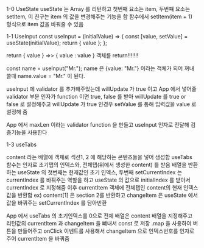 1-0 UseState
useState 는 Array 를 리턴하고 첫번째 요소는 item, 두번쨰 요소는 setItem, 이 친구는 item 의 값을 변경해주는 기능을 함
함수에서 setItem(item + 1) 형식으로 item 값을 바꿔줄 수 있음

1-1 UseInput
const useInput = (initialValue) => {
const [value, setValue] = useState(initialValue);
return { value };
};

return { value } =>> { value : value } 객체를 return!!!!!!!

const name = useInput("Mr.");
name 은 {value: "Mr."} 이라는 객체가 되어 꺼내쓸때 name.value = "Mr." 이 된다.

useInput 에 validator 를 추가해주었는데 willUpdate 가 true 이고
App 에서 넣어줄 validator 부분 인자가 function 이면 true, false 를 받아 willUpdate 를 true or false 로 설정해주고 willUpdate 가 true 인경우 setValue 를 통해 입력값을 value 로 설정해 줌

App 에서 maxLen 이라는 validator function 을 만들고 useInput 인자로 전달해 검증기능을 사용한다

1-3 useTabs

content 라는 배열에 객체로 섹션1, 2 에 해당하는 콘텐츠들을 넣어 생성함
useTabs 함수는 인자로 초기탭의 인덱스와, 전체탭(위에서 생성한 content) 를 받음
배열을 반환하는 useState 의 첫번째는 현재값인 초기 인덱스, 두번째 setCurrentIndex 는 currentIndex 를 바꿔주는 역할을 하고
useState 의 값으로 initialIndex 를 받아서 currentIndex 로 지정해줌
이후 currentItem 객체에 전체탭인 content의 현재 인덱스 값을 반환함 ex) content[1] 은 section 2를 반환하고
changeItem 은 useState 에서 값을 바꿔주는 setCurrentIndex 를 담아반환

App 에서 useTabs 의 초기인덱스를 0으로 전체 배열은 content 배열을 지정해주고 리턴값의 currentItem 과 changeItem 을 뺴내서 const 로 저장
.map 을 사용하여 버튼을 만들어주고 onClick 이벤트를 사용해서 changeItem 으로 인덱스번호를 인자로 주어 currentItem 을 바꿔줌
